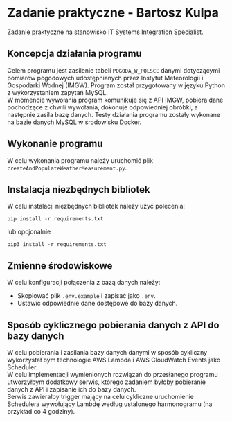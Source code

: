 # Zadanie praktyczne - Bartosz Kulpa

Zadanie praktyczne na stanowisko IT Systems Integration Specialist.

## Koncepcja działania programu

Celem programu jest zasilenie tabeli `POGODA_W_POLSCE` danymi dotyczącymi pomiarów pogodowych udostępnianych przez Instytut Meteorologii i Gospodarki Wodnej (IMGW). Program został przygotowany w języku Python z wykorzystaniem zapytań MySQL.</br>
W momencie wywołania program komunikuje się z API IMGW, pobiera dane pochodzące z chwili wywołania, dokonuje odpowiedniej obróbki, a następnie zasila bazę danych. Testy działania programu zostały wykonane na bazie danych MySQL w środowisku Docker.

## Wykonanie programu

W celu wykonania programu należy uruchomić plik `createAndPopulateWeatherMeasurement.py`.

## Instalacja niezbędnych bibliotek

W celu instalacji niezbędnych bibliotek należy użyć polecenia:

```shell
pip install -r requirements.txt

```

lub opcjonalnie

```shell
pip3 install -r requirements.txt

```

## Zmienne środowiskowe

W celu konfiguracji połączenia z bazą danych należy:

- Skopiować plik `.env.example` i zapisać jako `.env`.
- Ustawić odpowiednie dane dostępowe do bazy danych.

## Sposób cyklicznego pobierania danych z API do bazy danych

W celu pobierania i zasilania bazy danych danymi w sposób cykliczny wykorzystał bym technologie AWS Lambda i AWS CloudWatch Events jako Scheduler.</br>
W celu implementacji wymienionych rozwiązań do przesłanego programu utworzyłbym dodatkowy serwis, którego zadaniem byłoby pobieranie danych z API i zapisanie ich do bazy danych.</br>
Serwis zawierałby trigger mający na celu cykliczne uruchomienie Schedulera wywołujący Lambdę według ustalonego harmonogramu (na przykład co 4 godziny).
